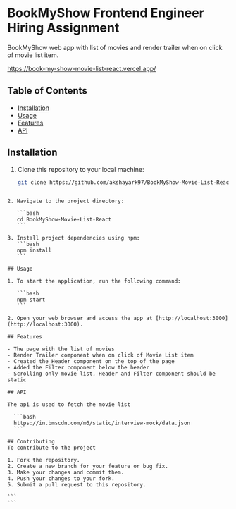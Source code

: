 # BookMyShow Frontend Engineer Hiring Assignment

BookMyShow web app with list of movies and render trailer when on click of movie list item.

https://book-my-show-movie-list-react.vercel.app/

## Table of Contents

- [Installation](#installation)
- [Usage](#usage)
- [Features](#features)
- [API](#api)

## Installation

1. Clone this repository to your local machine:
   ```bash
   git clone https://github.com/akshayark97/BookMyShow-Movie-List-React.git
   ```

````

2. Navigate to the project directory:

   ```bash
   cd BookMyShow-Movie-List-React
   ```

3. Install project dependencies using npm:
   ```bash
   npm install
   ```

## Usage

1. To start the application, run the following command:

   ```bash
   npm start
   ```

2. Open your web browser and access the app at [http://localhost:3000](http://localhost:3000).

## Features

- The page with the list of movies
- Render Trailer component when on click of Movie List item
- Created the Header component on the top of the page
- Added the Filter component below the header
- Scrolling only movie list, Header and Filter component should be static

## API

The api is used to fetch the movie list

  ```bash
  https://in.bmscdn.com/m6/static/interview-mock/data.json
  ```

## Contributing
To contribute to the project

1. Fork the repository.
2. Create a new branch for your feature or bug fix.
3. Make your changes and commit them.
4. Push your changes to your fork.
5. Submit a pull request to this repository.

```
```
````
